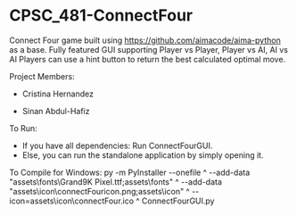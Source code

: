 # CPSC_481-ConnectFour

Connect Four game built using https://github.com/aimacode/aima-python as a base.
Fully featured GUI supporting Player vs Player, Player vs AI, AI vs AI
Players can use a hint button to return the best calculated optimal move.

Project Members:

- Cristina Hernandez

- Sinan Abdul-Hafiz

To Run:
- If you have all dependencies: Run ConnectFourGUI.
- Else, you can run the standalone application by simply opening it.

To Compile for Windows:
py -m PyInstaller --onefile ^
--add-data "assets\fonts\Grand9K Pixel.ttf;assets\fonts" ^
--add-data "assets\icon\connectFouricon.png;assets\icon" ^
--icon=assets\icon\connectFour.ico ^
ConnectFourGUI.py
